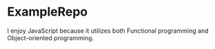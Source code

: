 # ExampleRepo
I enjoy JavaScript because it utilizes both Functional programming and Object-oriented programming.